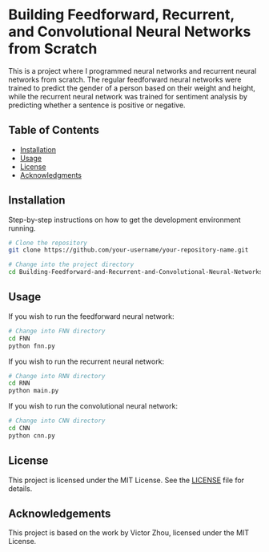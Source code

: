 # Building Feedforward, Recurrent, and Convolutional Neural Networks from Scratch

This is a project where I programmed neural networks and recurrent neural networks from scratch. The regular feedforward neural networks were trained to predict the gender of a person based on their weight and height, while the recurrent neural network was trained for sentiment analysis by predicting whether a sentence is positive or negative. 

## Table of Contents

- [Installation](#installation)
- [Usage](#usage)
- [License](#license)
- [Acknowledgments](#acknowledgments)

## Installation

Step-by-step instructions on how to get the development environment running.

```bash
# Clone the repository
git clone https://github.com/your-username/your-repository-name.git

# Change into the project directory
cd Building-Feedforward-and-Recurrent-and-Convolutional-Neural-Networks-from-Scratch
```

## Usage

If you wish to run the feedforward neural network:

```bash
# Change into FNN directory
cd FNN
python fnn.py
```

If you wish to run the recurrent neural network:

```bash
# Change into RNN directory
cd RNN
python main.py
```

If you wish to run the convolutional neural network:

```bash
# Change into CNN directory
cd CNN
python cnn.py
```

## License

This project is licensed under the MIT License. See the [LICENSE](LICENSE) file for details.

## Acknowledgements

This project is based on the work by Victor Zhou, licensed under the MIT License.





